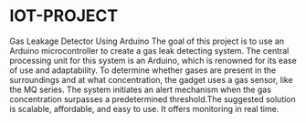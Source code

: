 # IOT-PROJECT
Gas Leakage Detector Using Arduino
The goal of this project is to use an Arduino microcontroller to 
create a gas leak detecting system. The central processing unit 
for this system is an Arduino, which is renowned for its ease of 
use and adaptability. To determine whether gases are present in 
the surroundings and at what concentration, the gadget uses a 
gas sensor, like the MQ series. The system initiates an alert 
mechanism when the gas concentration surpasses a 
predetermined threshold.The suggested solution is scalable, 
affordable, and easy to use. It offers monitoring in real time.
